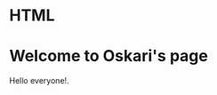 # HTML
<!DOCTYPE html>
<html>
<head>
<title>Page Title</title>
</head>
<body>

<h1>Welcome to Oskari's page</h1>
<p>Hello everyone!.</p>

</body>
</html>
